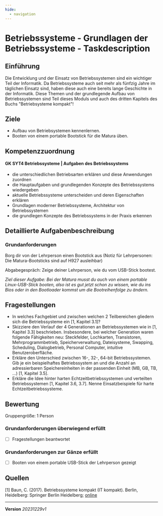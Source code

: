 ```yaml
---
hide:
  - navigation
---
```


# Betriebssysteme - Grundlagen der Betriebssysteme - Taskdescription

## Einführung

Die Entwicklung und der Einsatz von Betriebssystemen sind ein wichtiger Teil der Informatik. Da Betriebssysteme auch seit mehr als fünfzig Jahre im täglichen Einsatz sind, haben diese auch eine bereits lange Geschichte in der Informatik. Diese Themen und der grundlegende Aufbau von Betriebssystemen sind Teil dieses Moduls und auch des dritten Kapitels des Buchs "Betriebsysteme kompakt"!

## Ziele

- Aufbau von Betriebsystemen kennenlernen.
- Booten von einem portable Bootstick für die Matura üben.

## Kompetenzzuordnung

#### GK SYT4 Betriebssysteme | Aufgaben des Betriebssystems 

* die unterschiedlichen Betriebsarten erklären und diese Anwendungen zuordnen
* die Hauptaufgaben und grundlegenden Konzepte des Betriebssystems wiedergeben
* aktuelle Betriebssysteme unterscheiden und deren Eigenschaften erklären
* Grundlagen moderner Betriebssysteme, Architektur von Betriebssystemen
* die grundlegen Konzepte des Betriebssystems in der Praxis erkennen

## Detaillierte Aufgabenbeschreibung

### Grundanforderungen

Borg dir von der Lehrperson einen Bootstick aus (Notiz für Lehrpersonen: Die Matura-Bootsticks sind auf H927 ausleihbar)

Abgabegespräch: Zeige deiner Lehrperson, wie du vom USB-Stick bootest.

*Ziel dieser Aufgabe: Bei der Matura musst du auch von einem portable Linux-USB-Stick booten, also ist es gut jetzt schon zu wissen, wie du ins Bios oder in den Bootloader kommst um die Bootreihenfolge zu ändern.*

## Fragestellungen

* In welches Fachgebiet und zwischen welchen 2 Teilbereichen gliedern sich die Betriebssysteme ein [1, Kapitel 3.1]?
* Skizziere den Verlauf der 4 Generationen an Betriebssystemen wie in [1, Kapitel 3.3] beschrieben. Insbesondere, bei welcher Generation waren folgende Fähigkeiten neu: Steckfelder, Lochkarten, Transistoren, Mehrprogrammbetrieb, Speicherverwaltung, Dateisysteme, Swapping, Scheduling, Dialogbetrieb, Personal Computer, intuitive Benutzeroberfläche.
* Erkläre den Unterschied zwischen 16-, 32-, 64-bit Betriebssystemen. Gib je ein beispielhaftes Betriebssystem an und  die Anzahl an adressierbaren Speichereinheiten in der passenden Einheit (MB, GB, TB, ...) [1, Kapitel 3.5].
* Erkläre die Idee hinter harten Echtzeitbetriebssystemen und verteilten Betriebssystemen [1, Kapitel 3.6, 3.7]. Nenne Einsatzbeispiele für harte Echtzeitbetriebssysteme.

## Bewertung
Gruppengröße: 1 Person
### Grundanforderungen **überwiegend erfüllt**
- [ ] Fragestellungen beantwortet

### Grundanforderungen **zur  Gänze erfüllt**
- [ ] Booten von einem portable USB-Stick der Lehrperson gezeigt

## Quellen

[1] Baun, C. (2017). Betriebssysteme kompakt (IT kompakt). Berlin, Heidelberg: Springer Berlin Heidelberg; [online](https://elearning.tgm.ac.at/pluginfile.php/9744/mod_resource/content/0/2020_Book_BetriebssystemeKompakt.pdf)


---

**Version** *20231229v1*